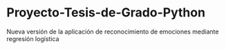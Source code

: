 # Proyecto-Tesis-de-Grado-Python
Nueva versión de la aplicación de reconocimiento de emociones mediante regresión logística
